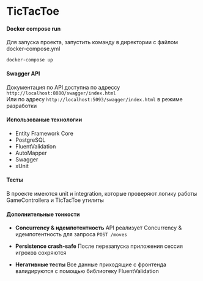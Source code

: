 # TicTacToe
#### Docker compose run
Для запуска проекта, запустить команду в директории с файлом docker-compose.yml
```
docker-compose up 
```
#### Swagger API
Документация по API доступна по адрессу `http://localhost:8080/swagger/index.html`  
Или по адресу `http://localhost:5093/swagger/index.html` в режиме разработки

#### Использованые технологии
- Entity Framework Core
- PostgreSQL
- FluentValidation
- AutoMapper
- Swagger 
- xUnit 

#### Тесты
В проекте имеются unit и integration, которые проверяют логику работы GameControllera и TicTacToe утилиты

#### Дополнительные тонкости
- **Concurrency & идемпотентность**
   API реализует Concurrency & идемпотентность для запроса `POST /moves`

- **Persistence crash-safe**
   После перезапуска приложения сессия игроков сохряются

- **Негативные тесты**
   Все данные приходящие с фронтенда валидируются с помощью библиотеку FluentValidation
